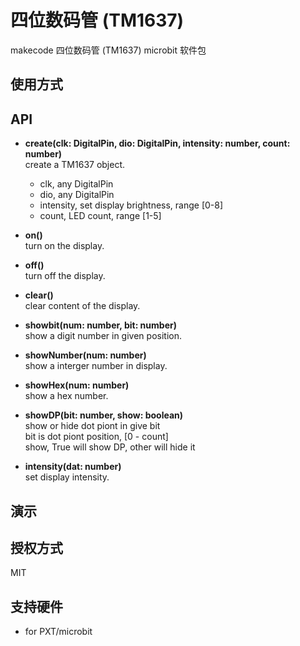 ﻿# 四位数码管 (TM1637)
makecode 四位数码管 (TM1637) microbit 软件包


## 使用方式

## API

- **create(clk: DigitalPin, dio: DigitalPin, intensity: number, count: number)**  
create a TM1637 object.  
  - clk, any DigitalPin  
  - dio, any DigitalPin  
  - intensity, set display brightness, range [0-8]  
  - count, LED count, range [1-5]  

- **on()**  
turn on the display.  

- **off()**  
turn off the display.  

- **clear()**  
clear content of the display.  

- **showbit(num: number, bit: number)**  
show a digit number in given position.  

- **showNumber(num: number)**  
show a interger number in display.  

- **showHex(num: number)**  
show a hex number.  

- **showDP(bit: number, show: boolean)**  
show or hide dot piont in give bit  
bit is dot piont position, [0 - count]  
show, True will show DP, other will hide it  

- **intensity(dat: number)**  
set display intensity.  

## 演示


## 授权方式  

MIT

## 支持硬件 

* for PXT/microbit


